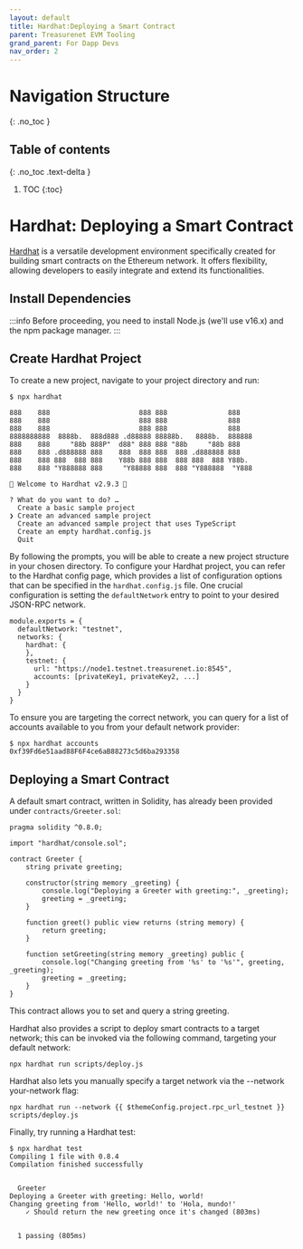 ```yaml
---
layout: default
title: Hardhat:Deploying a Smart Contract
parent: Treasurenet EVM Tooling
grand_parent: For Dapp Devs
nav_order: 2
---
```


# Navigation Structure
{: .no_toc }

## Table of contents
{: .no_toc .text-delta }

1. TOC
{:toc}

# Hardhat: Deploying a Smart Contract

[Hardhat](https://hardhat.org/) is a versatile development environment specifically created for building smart contracts on the Ethereum network. It offers flexibility, allowing developers to easily integrate and extend its functionalities.

## Install Dependencies

:::info
Before proceeding, you need to install Node.js (we'll use v16.x) and the npm package manager.
:::

## Create Hardhat Project

To create a new project, navigate to your project directory and run:

```shell
$ npx hardhat

888    888                      888 888               888
888    888                      888 888               888
888    888                      888 888               888
8888888888  8888b.  888d888 .d88888 88888b.   8888b.  888888
888    888     "88b 888P"  d88" 888 888 "88b     "88b 888
888    888 .d888888 888    888  888 888  888 .d888888 888
888    888 888  888 888    Y88b 888 888  888 888  888 Y88b.
888    888 "Y888888 888     "Y88888 888  888 "Y888888  "Y888

👷 Welcome to Hardhat v2.9.3 👷‍

? What do you want to do? …
  Create a basic sample project
❯ Create an advanced sample project
  Create an advanced sample project that uses TypeScript
  Create an empty hardhat.config.js
  Quit
```

By following the prompts, you will be able to create a new project structure in your chosen directory. To configure your Hardhat project, you can refer to the Hardhat config page, which provides a list of configuration options that can be specified in the `hardhat.config.js` file. One crucial configuration is setting the `defaultNetwork` entry to point to your desired JSON-RPC network.

```shell
module.exports = {
  defaultNetwork: "testnet",
  networks: {
    hardhat: {
    },
    testnet: {
      url: "https://node1.testnet.treasurenet.io:8545",
      accounts: [privateKey1, privateKey2, ...]
    }
  }
}
```

To ensure you are targeting the correct network, you can query for a list of accounts available to you from your default network provider:

```shell
$ npx hardhat accounts
0xf39Fd6e51aad88F6F4ce6aB88273c5d6ba293358
```

## Deploying a Smart Contract

A default smart contract, written in Solidity, has already been provided under `contracts/Greeter.sol`:

```solidity
pragma solidity ^0.8.0;

import "hardhat/console.sol";

contract Greeter {
    string private greeting;

    constructor(string memory _greeting) {
        console.log("Deploying a Greeter with greeting:", _greeting);
        greeting = _greeting;
    }

    function greet() public view returns (string memory) {
        return greeting;
    }

    function setGreeting(string memory _greeting) public {
        console.log("Changing greeting from '%s' to '%s'", greeting, _greeting);
        greeting = _greeting;
    }
}

```

This contract allows you to set and query a string greeting.

Hardhat also provides a script to deploy smart contracts to a target network; this can be invoked via the following command, targeting your default network:

```shell
npx hardhat run scripts/deploy.js
```

Hardhat also lets you manually specify a target network via the --network your-network flag:

```shell
npx hardhat run --network {{ $themeConfig.project.rpc_url_testnet }} scripts/deploy.js
```

Finally, try running a Hardhat test:

```shell
$ npx hardhat test
Compiling 1 file with 0.8.4
Compilation finished successfully


  Greeter
Deploying a Greeter with greeting: Hello, world!
Changing greeting from 'Hello, world!' to 'Hola, mundo!'
    ✓ Should return the new greeting once it's changed (803ms)


  1 passing (805ms)
```